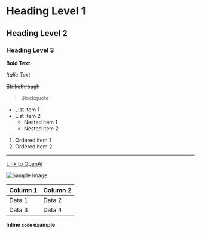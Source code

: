 # Heading Level 1

## Heading Level 2

### Heading Level 3

**Bold Text**

*Italic Text*

~~Strikethrough~~

> Blockquote

- List item 1
- List item 2
  - Nested item 1
  - Nested item 2

1. Ordered item 1
2. Ordered item 2

---

[Link to OpenAI](https://openai.com)

![Sample Image](https://via.placeholder.com/150)

| Column 1 | Column 2 |
|----------|----------|
| Data 1   | Data 2   |
| Data 3   | Data 4   |

**Inline `code` example**

